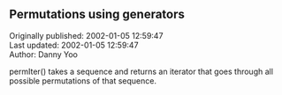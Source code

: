 ## Permutations using generators  
Originally published: 2002-01-05 12:59:47  
Last updated: 2002-01-05 12:59:47  
Author: Danny Yoo  
  
permIter() takes a sequence and returns an iterator that goes through all possible permutations of that sequence.